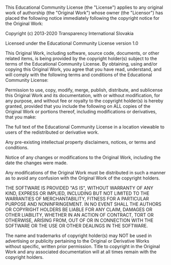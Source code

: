 This Educational Community License (the "License") applies to any original work
of authorship (the "Original Work") whose owner (the "Licensor") has placed
the following notice immediately following the copyright notice for the
Original Work:

Copyright (c) 2013-2020 Transparency International Slovakia

Licensed under the Educational Community License version 1.0

This Original Work, including software, source code, documents, or other
related items, is being provided by the copyright holder(s) subject to the
terms of the Educational Community License. By obtaining, using and/or copying
this Original Work, you agree that you have read, understand, and will comply
with the following terms and conditions of the Educational Community License:

Permission to use, copy, modify, merge, publish, distribute, and sublicense
this Original Work and its documentation, with or without modification, for
any purpose, and without fee or royalty to the copyright holder(s) is hereby
granted, provided that you include the following on ALL copies of the Original
Work or portions thereof, including modifications or derivatives, that you
make:

The full text of the Educational Community License in a location viewable to
users of the redistributed or derivative work.

Any pre-existing intellectual property disclaimers, notices, or terms and
conditions.

Notice of any changes or modifications to the Original Work, including the date
the changes were made.

Any modifications of the Original Work must be distributed in such a manner as
to avoid any confusion with the Original Work of the copyright holders.

THE SOFTWARE IS PROVIDED "AS IS", WITHOUT WARRANTY OF ANY KIND, EXPRESS OR
IMPLIED, INCLUDING BUT NOT LIMITED TO THE WARRANTIES OF MERCHANTABILITY,
FITNESS FOR A PARTICULAR PURPOSE AND NONINFRINGEMENT. IN NO EVENT SHALL THE
AUTHORS OR COPYRIGHT HOLDERS BE LIABLE FOR ANY CLAIM, DAMAGES OR OTHER
LIABILITY, WHETHER IN AN ACTION OF CONTRACT, TORT OR OTHERWISE, ARISING FROM,
OUT OF OR IN CONNECTION WITH THE SOFTWARE OR THE USE OR OTHER DEALINGS IN THE
SOFTWARE.

The name and trademarks of copyright holder(s) may NOT be used in advertising
or publicity pertaining to the Original or Derivative Works without specific,
written prior permission. Title to copyright in the Original Work and any
associated documentation will at all times remain with the copyright holders.
